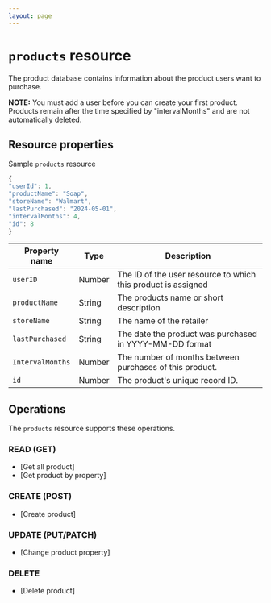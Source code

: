 ```yaml
---
layout: page
---
```


# `products` resource

The product database contains information about the product users want to purchase.

**NOTE:** You must add a user before you can create your first product. Products remain after the time specified by "intervalMonths" and are not automatically deleted.

## Resource properties

Sample `products` resource

```js
{
"userId": 1,
"productName": "Soap",
"storeName": "Walmart",
"lastPurchased": "2024-05-01",
"intervalMonths": 4,
"id": 8
}
```

| Property name | Type | Description |
| ------------- | ----------- | ----------- |
| `userID` | Number | The ID of the user resource to which this product is assigned |
| `productName` | String | The products name or short description |
| `storeName` | String | The name of the retailer|
| `lastPurchased` | String | The date the product was purchased in YYYY-MM-DD format|
| `IntervalMonths` | Number | The number of months between purchases of this product.|
| `id` | Number | The product's unique record ID.|

## Operations

The `products` resource supports these operations.

### READ (GET)

* [Get all product]
* [Get product by property]

### CREATE (POST)

* [Create product]

### UPDATE (PUT/PATCH)

* [Change product property]

### DELETE

* [Delete product]

